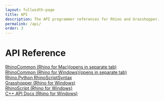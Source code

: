 ```yaml
---
layout: fullwidth-page
title: API
description: The API programmer references for Rhino and Grasshopper.
permalink: /api/
order: 3
---
```

# API Reference  

<a href="{{ site.baseurl }}/api/RhinoCommon" target="_blank">RhinoCommon (Rhino for Mac)(opens in separate tab)</a>  
<a href="{{ site.baseurl }}/api/RhinoCommonWin" target="_blank">RhinoCommon (Rhino for Windows)(opens in separate tab)</a>  
<a href="{{ site.baseurl }}/api/RhinoScriptSyntax">Rhino.Python RhinoScriptSyntax</a>  
<a href="{{ site.baseurl }}/api/grasshopper">Grasshopper (Rhino for Windows)</a>  
<a href="{{ site.baseurl }}/api/rhinoscript">RhinoScript (Rhino for Windows)</a>  
<a href="http://4.rhino3d.com/5/rhinocppsdk/index.html">C++ API Docs (Rhino for Windows)</a>

